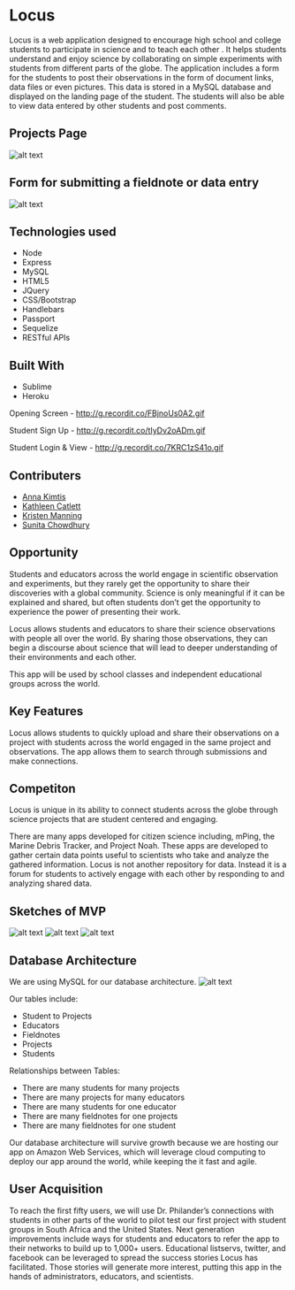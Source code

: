 # Locus

Locus is a web application designed to encourage high school and college students to participate in science and to teach each other . It  helps students understand and enjoy science by collaborating on simple experiments with students from different parts of the globe. The application includes a form for the students to post their observations in the form of document links, data files or even pictures. This data is stored in a MySQL database and displayed on the landing page of the student. The students will also be able to view data entered by other students and post comments. 

##  Projects Page
![alt text](https://github.com/smchow/locus/blob/master/public/images/ScreenShot1.PNG "ScreenShot 1")

## Form for submitting a fieldnote or data entry
![alt text](https://github.com/smchow/locus/blob/master/public/images/ScreenShot3.PNG "ScreenShot 3")

## Technologies used
- Node
- Express
- MySQL
- HTML5
- JQuery
- CSS/Bootstrap
- Handlebars
- Passport
- Sequelize
- RESTful APIs

## Built With
* Sublime 
* Heroku 

Opening Screen - http://g.recordit.co/FBjnoUs0A2.gif

Student Sign Up - http://g.recordit.co/tIyDv2oADm.gif

Student Login & View - http://g.recordit.co/7KRC1zS41o.gif

## Contributers
* [Anna Kimtis](https://github.com/akimtis)
* [Kathleen Catlett](https://github.com/kathcatBC)
* [Kristen Manning](https://github.com/KristenManning)
* [Sunita Chowdhury](https://github.com/smchow)

## Opportunity
Students and educators across the world engage in scientific observation and experiments, but they rarely get the opportunity to share their discoveries with a global community. Science is only meaningful if it can be explained and shared, but often students don’t get the opportunity to experience the power of presenting their work. 

Locus allows students and educators to share their science observations with people all over the world. By sharing those observations, they can begin a discourse about science that will lead to deeper understanding of their environments and each other.

This app will be used by school classes and independent educational groups across the world. 

## Key Features
Locus allows students to quickly upload and share their observations on a project with students across the world engaged in the same project and observations. The app allows them to search through submissions and make connections.

## Competiton
Locus is unique in its ability to connect students across the globe through science projects that are student centered and engaging.

There are many apps developed for citizen science including, mPing, the Marine Debris Tracker, and Project Noah. These apps are developed to gather certain data points useful to scientists who take and analyze the gathered information. Locus is not another repository for data. Instead it is a forum for students to actively engage with each other by responding to and analyzing shared data.  

## Sketches of MVP
![alt text](public/images/login.png)
![alt text](public/images/projectview.png)
![alt text](public/images/fieldnoteentry.png)

## Database Architecture
We are using MySQL for our database architecture.
![alt text](public/images/dbarchitecture.png)

Our tables include:
* Student to Projects
* Educators
* Fieldnotes
* Projects
* Students

Relationships between Tables:
* There are many students for many projects
* There are many projects for many educators
* There are many students for one educator
* There are many fieldnotes for one projects
* There are many fieldnotes for one student

Our database architecture will survive growth because we are hosting our app on Amazon Web Services, which will leverage cloud computing to deploy our app around the world, while keeping the it fast and agile.

## User Acquisition
To reach the first fifty users, we will use Dr. Philander’s connections with students in other parts of the world to pilot test our first project with student groups in South Africa and the United States. Next generation improvements include ways for students and educators to refer the app to their networks to build up to 1,000+ users. Educational listservs, twitter, and facebook can be leveraged to spread the success stories Locus has facilitated. Those stories will generate more interest, putting this app in the hands of administrators, educators, and scientists. 




